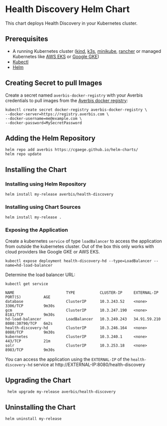# Health Discovery Helm Chart

This chart deploys Health Discovery in your Kubernetes cluster.

## Prerequisites

- A running Kubernetes cluster ([kind](https://kind.sigs.k8s.io/docs/), [k3s](https://k3s.io/), [minikube](https://minikube.sigs.k8s.io/docs/start/), [rancher](https://rancher.com/) or managed Kubernetes like [AWS EKS](https://docs.aws.amazon.com/eks/latest/userguide/what-is-eks.html) or [Google GKE](https://cloud.google.com/kubernetes-engine))
- [Kubectl](https://kubernetes.io/docs/tasks/tools/)
- [Helm](https://helm.sh/docs/intro/install/)

## Creating Secret to pull Images

Create a secret named `averbis-docker-registry` with your Averbis credentials to pull images from the [Averbis docker registry](https://registry.averbis.com):

```
kubectl create secret docker-registry averbis-docker-registry \
--docker-server=https://registry.averbis.com \
--docker-username=me@example.com \
--docker-password=MySecretPassword
```

## Adding the Helm Repository
```
helm repo add averbis https://cgaege.github.io/helm-charts/
helm repo update
```

## Installing the Chart

### Installing using Helm Repository
```
helm install my-release averbis/health-discovery
```
### Installing using Chart Sources
```
helm install my-release .
```

### Exposing the Application
Create a kubernetes `service` of type `loadBalancer` to access the application from outside the kubernetes cluster. Out of the box this only works
with cloud providers like Google GKE or AWS EKS.

```
kubectl expose deployment health-discovery-hd --type=LoadBalancer --name=hd-load-balancer
```

Determine the load balancer URL:
```
kubectl get service

NAME                       TYPE           CLUSTER-IP     EXTERNAL-IP    PORT(S)          AGE
database                   ClusterIP      10.3.243.52    <none>         3306/TCP         9m30s
gcm                        ClusterIP      10.3.247.190   <none>         8181/TCP         9m30s
hd-load-balancer           LoadBalancer   10.3.249.243   34.91.59.210   8080:30790/TCP   6m2s
health-discovery-hd        ClusterIP      10.3.246.164   <none>         8080/TCP         9m30s
kubernetes                 ClusterIP      10.3.240.1     <none>         443/TCP          21m
solr                       ClusterIP      10.3.253.18    <none>         8983/TCP         9m30s
```

You can access the application using the `EXTERNAL-IP` of the `health-discovery-hd` service at http://EXTERNAL-IP:8080/health-discovery


## Upgrading the Chart
```
 helm upgrade my-release averbis/health-discovery
```

## Uninstalling the Chart
```
helm uninstall my-release
```
